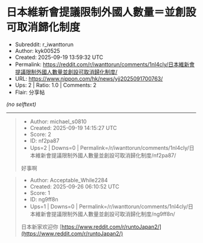 # 日本維新會提議限制外國人數量＝並創設可取消歸化制度

- Subreddit: r_iwanttorun
- Author: kyk00525
- Created: 2025-09-19 13:59:32 UTC
- Permalink: https://reddit.com/r/iwanttorun/comments/1nl4cly/日本維新會提議限制外國人數量並創設可取消歸化制度/
- URL: https://www.nippon.com/hk/news/yjj2025091700763/
- Ups: 2 | Ratio: 1.0 | Comments: 2
- Flair: 分享帖

_(no selftext)_

---

> - Author: michael_s0810
> - Created: 2025-09-19 14:15:27 UTC
> - Score: 2
> - ID: nf2pa87
> - Ups=2 | Downs=0 | Permalink=/r/iwanttorun/comments/1nl4cly/日本維新會提議限制外國人數量並創設可取消歸化制度/nf2pa87/
>
> 好事啊

> - Author: Acceptable_While2284
> - Created: 2025-09-26 06:10:52 UTC
> - Score: 1
> - ID: ng9ff8n
> - Ups=1 | Downs=0 | Permalink=/r/iwanttorun/comments/1nl4cly/日本維新會提議限制外國人數量並創設可取消歸化制度/ng9ff8n/
>
> 日本新家欢迎你  [https://www.reddit.com/r/runtoJapan2/](https://www.reddit.com/r/runtoJapan2/)
